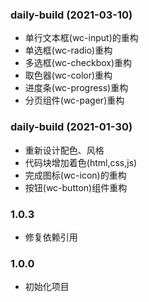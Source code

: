 ### daily-build (2021-03-10)
+ 单行文本框(wc-input)的重构
+ 单选框(wc-radio)重构
+ 多选框(wc-checkbox)重构
+ 取色器(wc-color)重构
+ 进度条(wc-progress)重构
+ 分页组件(wc-pager)重构


### daily-build (2021-01-30)
+ 重新设计配色、风格
+ 代码块增加着色(html,css,js)
+ 完成图标(wc-icon)的重构
+ 按钮(wc-button)组件重构

### 1.0.3
+ 修复依赖引用

### 1.0.0
+ 初始化项目